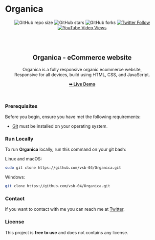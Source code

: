 # Organica

<div align="center">
  
  ![GitHub repo size](https://img.shields.io/github/repo-size/codewithsadee/organica)
  ![GitHub stars](https://img.shields.io/github/stars/codewithsadee/organica?style=social)
  ![GitHub forks](https://img.shields.io/github/forks/codewithsadee/organica?style=social)
[![Twitter Follow](https://img.shields.io/twitter/follow/codewithsadee_?style=social)](https://twitter.com/intent/follow?screen_name=codewithsadee_)
  [![YouTube Video Views](https://img.shields.io/youtube/views/sgCSEk1XsCo?style=social)](https://youtu.be/sgCSEk1XsCo)

  <br />
  <br />

  <h2 align="center">Organica - eCommerce website</h2>

  Organica is a fully responsive organic ecommerce website, <br />Responsive for all devices, build using HTML, CSS, and JavaScript.

  <a href="https://codewithsadee.github.io/organica/"><strong>➥ Live Demo</strong></a>

</div>

<br />


### Prerequisites

Before you begin, ensure you have met the following requirements:

* [Git](https://git-scm.com/downloads "Download Git") must be installed on your operating system.

### Run Locally

To run **Organica** locally, run this command on your git bash:

Linux and macOS:

```bash
sudo git clone https://github.com/vsb-04/Organica.git
```

Windows:

```bash
git clone https://github.com/vsb-04/Organica.git
```

### Contact

If you want to contact with me you can reach me at [Twitter](https://www.twitter.com/codewithsadee).

### License

This project is **free to use** and does not contains any license.
